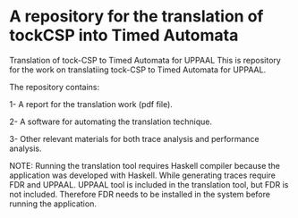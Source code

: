 # A repository for the translation of tockCSP into Timed Automata

Translation of tock-CSP to Timed Automata for UPPAAL
This is repository for the work on translatiing tock-CSP to Timed Automata for UPPAAL.

The repository contains:

1- A report for the translation work (pdf file).

2- A software for automating the translation technique.

3- Other relevant materials for both trace analysis and performance analysis.


NOTE:
Running the translation tool requires Haskell compiler because the application was developed with Haskell. While generating traces require FDR and UPPAAL. UPPAAL tool is included in the translation tool, but FDR is not included. Therefore FDR needs to be installed in the system before running the application.



